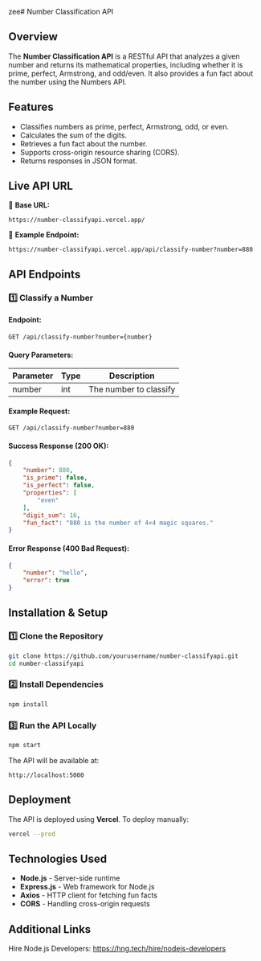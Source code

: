 zee# Number Classification API

## Overview
The **Number Classification API** is a RESTful API that analyzes a given number and returns its mathematical properties, including whether it is prime, perfect, Armstrong, and odd/even. It also provides a fun fact about the number using the Numbers API.

## Features
- Classifies numbers as prime, perfect, Armstrong, odd, or even.
- Calculates the sum of the digits.
- Retrieves a fun fact about the number.
- Supports cross-origin resource sharing (CORS).
- Returns responses in JSON format.

## Live API URL
🚀 **Base URL:**
```
https://number-classifyapi.vercel.app/
```

🔹 **Example Endpoint:**
```
https://number-classifyapi.vercel.app/api/classify-number?number=880
```

## API Endpoints

### 1️⃣ Classify a Number
#### **Endpoint:**
```
GET /api/classify-number?number={number}
```
#### **Query Parameters:**
| Parameter | Type  | Description |
|-----------|-------|-------------|
| number    | int   | The number to classify |

#### **Example Request:**
```
GET /api/classify-number?number=880
```
#### **Success Response (200 OK):**
```json
{
    "number": 880,
    "is_prime": false,
    "is_perfect": false,
    "properties": [
        "even"
    ],
    "digit_sum": 16,
    "fun_fact": "880 is the number of 4×4 magic squares."
}
```
#### **Error Response (400 Bad Request):**
```json
{
    "number": "hello",
    "error": true
}
```

## Installation & Setup

### 1️⃣ Clone the Repository
```sh
git clone https://github.com/yourusername/number-classifyapi.git
cd number-classifyapi
```

### 2️⃣ Install Dependencies
```sh
npm install
```

### 3️⃣ Run the API Locally
```sh
npm start
```
The API will be available at:
```
http://localhost:5000
```

## Deployment
The API is deployed using **Vercel**.
To deploy manually:
```sh
vercel --prod
```

## Technologies Used
- **Node.js** - Server-side runtime
- **Express.js** - Web framework for Node.js
- **Axios** - HTTP client for fetching fun facts
- **CORS** - Handling cross-origin requests

## Additional Links
Hire Node.js Developers: https://hng.tech/hire/nodejs-developers

